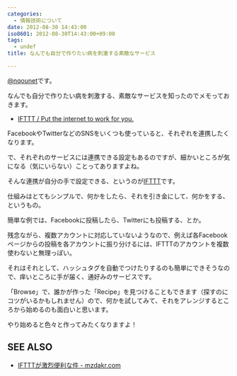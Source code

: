 ```yaml
---
categories:
  - 情報技術について
date: 2012-08-30 14:43:00
iso8601: 2012-08-30T14:43:00+09:00
tags:
  - undef
title: なんでも自分で作りたい病を刺激する素敵なサービス

---
```


<p><a href="https://twitter.com/nqounet">@nqounet</a>です。</p> <p>なんでも自分で作りたい病を刺激する、素敵なサービスを知ったのでメモっておきます。</p> <ul><li><a href="https://ifttt.com/">IFTTT / Put the internet to work for you.</a></li></ul><p>FacebookやTwitterなどのSNSをいくつも使っていると、それぞれを連携したくなります。</p> <p>で、それぞれのサービスには連携できる設定もあるのですが、細かいところが気になる（気にいらない）ことってありますよね。</p> <p>そんな連携が自分の手で設定できる、というのが<a href="https://ifttt.com/">IFTTT</a>です。</p> <p>仕組みはとてもシンプルで、何かをしたら、それを引き金にして、何かをする、というもの。</p> <p>簡単な例では、Facebookに投稿したら、Twitterにも投稿する、とか。</p> <p>残念ながら、複数アカウントに対応していないようなので、例えば各Facebookページからの投稿を各アカウントに振り分けるには、IFTTTのアカウントを複数使わないと無理っぽい。</p> <p>それはそれとして、ハッシュタグを自動でつけたりするのも簡単にできそうなので、痒いところに手が届く、通好みのサービスです。</p> <p>「Browse」で、誰かが作った「Recipe」を見つけることもできます（探すのにコツがいるかもしれません）ので、何かを試してみて、それをアレンジするところから始めるのも面白いと思います。</p> <p>やり始めると色々と作ってみたくなりますよ！</p> <h2>SEE ALSO</h2> <ul><li><a href="http://mzdakr.com/post/30501237138/ifttt">IFTTTが激烈便利な件 - mzdakr.com</a></li></ul>    	